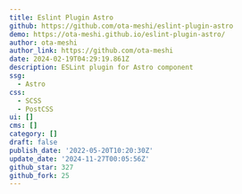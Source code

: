 ```yaml
---
title: Eslint Plugin Astro
github: https://github.com/ota-meshi/eslint-plugin-astro
demo: https://ota-meshi.github.io/eslint-plugin-astro/
author: ota-meshi
author_link: https://github.com/ota-meshi
date: 2024-02-19T04:29:19.861Z
description: ESLint plugin for Astro component
ssg:
  - Astro
css:
  - SCSS
  - PostCSS
ui: []
cms: []
category: []
draft: false
publish_date: '2022-05-20T10:20:30Z'
update_date: '2024-11-27T00:05:56Z'
github_star: 327
github_fork: 25
---
```

